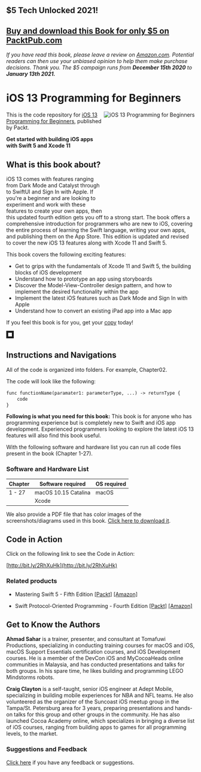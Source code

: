 ## $5 Tech Unlocked 2021!
[Buy and download this Book for only $5 on PacktPub.com](https://www.packtpub.com/product/ios-13-programming-for-beginners-fourth-edition/9781838821906)
-----
*If you have read this book, please leave a review on [Amazon.com](https://www.amazon.com/gp/product/1838821902).     Potential readers can then use your unbiased opinion to help them make purchase decisions. Thank you. The $5 campaign         runs from __December 15th 2020__ to __January 13th 2021.__*

# iOS 13 Programming for Beginners

<a href="https://www.packtpub.com/mobile/ios-13-programming-for-beginners-fourth-edition?utm_source=github&utm_medium=repository&utm_campaign=9781838821906"><img src="https://static.packt-cdn.com/products/9781838821906/cover/smaller" alt="iOS 13 Programming for Beginners" height="256px" align="right"></a>

This is the code repository for [iOS 13 Programming for Beginners](https://www.packtpub.com/mobile/ios-13-programming-for-beginners-fourth-edition?utm_source=github&utm_medium=repository&utm_campaign=9781838821906), published by Packt.

**Get started with building iOS apps with Swift 5 and Xcode 11**

## What is this book about?
iOS 13 comes with features ranging from Dark Mode and Catalyst through to SwiftUI and Sign In with Apple. If you're a beginner and are looking to experiment and work with these features to create your own apps, then this updated fourth edition gets you off to a strong start. The book offers a comprehensive introduction for programmers who are new to iOS, covering the entire process of learning the Swift language, writing your own apps, and publishing them on the App Store. This edition is updated and revised to cover the new iOS 13 features along with Xcode 11 and Swift 5.

This book covers the following exciting features: 
* Get to grips with the fundamentals of Xcode 11 and Swift 5, the building blocks of iOS development
* Understand how to prototype an app using storyboards
* Discover the Model-View-Controller design pattern, and how to implement the desired functionality within the app
* Implement the latest iOS features such as Dark Mode and Sign In with Apple
* Understand how to convert an existing iPad app into a Mac app

If you feel this book is for you, get your [copy](https://www.amazon.com/dp/1838821902) today!

<a href="https://www.packtpub.com/?utm_source=github&utm_medium=banner&utm_campaign=GitHubBanner"><img src="https://raw.githubusercontent.com/PacktPublishing/GitHub/master/GitHub.png" 
alt="https://www.packtpub.com/" border="5" /></a>


## Instructions and Navigations
All of the code is organized into folders. For example, Chapter02.

The code will look like the following:
```
func functionName(paramater1: parameterType, ...) -> returnType {
    code
}
```

**Following is what you need for this book:**
This book is for anyone who has programming experience but is completely new to Swift and iOS app development. Experienced programmers looking to explore the latest iOS 13 features will also find this book useful.

With the following software and hardware list you can run all code files present in the book (Chapter 1-27).

### Software and Hardware List

| Chapter  | Software required                   | OS required                        |
| -------- | ------------------------------------| -----------------------------------|
| 1 - 27   | macOS 10.15 Catalina                | macOS                              |
|          | Xcode                               |                                    |


We also provide a PDF file that has color images of the screenshots/diagrams used in this book. [Click here to download it](https://static.packt-cdn.com/downloads/9781838821906_ColorImages.pdf).

## Code in Action

Click on the following link to see the Code in Action:

[http://bit.ly/2RhXuHk](http://bit.ly/2RhXuHk)

### Related products <Other books you may enjoy>
* Mastering Swift 5 - Fifth Edition [[Packt]](https://www.packtpub.com/application-development/mastering-swift-5-fifth-edition?utm_source=github&utm_medium=repository&utm_campaign=9781789139860) [[Amazon]](https://www.amazon.com/dp/1789139864)

* Swift Protocol-Oriented Programming - Fourth Edition [[Packt]](https://www.packtpub.com/programming/swift-protocol-oriented-programming-fourth-edition?utm_source=github&utm_medium=repository&utm_campaign=9781789349023) [[Amazon]](https://www.amazon.com/dp/1789349028)

## Get to Know the Authors
**Ahmad Sahar**
is a trainer, presenter, and consultant at Tomafuwi Productions, specializing in conducting training courses for macOS and iOS, macOS Support Essentials certification courses, and iOS Development courses. He is a member of the DevCon iOS and MyCocoaHeads online communities in Malaysia, and has conducted presentations and talks for both groups. In his spare time, he likes building and programming LEGO Mindstorms robots.

**Craig Clayton**
is a self-taught, senior iOS engineer at Adept Mobile, specializing in building mobile experiences for NBA and NFL teams. He also volunteered as the organizer of the Suncoast iOS meetup group in the Tampa/St. Petersburg area for 3 years, preparing presentations and hands-on talks for this group and other groups in the community. He has also launched Cocoa Academy online, which specializes in bringing a diverse list of iOS courses, ranging from building apps to games for all programming levels, to the market.

### Suggestions and Feedback
[Click here](https://docs.google.com/forms/d/e/1FAIpQLSdy7dATC6QmEL81FIUuymZ0Wy9vH1jHkvpY57OiMeKGqib_Ow/viewform) if you have any feedback or suggestions.
